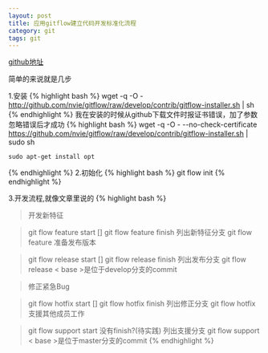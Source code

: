 ```yaml
---
layout: post
title: 应用gitflow建立代码开发标准化流程
category: git
tags: git
---
```



[github地址](https://github.com/nvie/gitflow)

简单的来说就是几步

1.安装
{% highlight bash %}
    wget -q -O - http://github.com/nvie/gitflow/raw/develop/contrib/gitflow-installer.sh | sh
{% endhighlight %}
    我在安装的时候从github下载文件时报证书错误，加了参数忽略错误后才成功
{% highlight bash %}
    wget -q -O - --no-check-certificate https://github.com/nvie/gitflow/raw/develop/contrib/gitflow-installer.sh | sudo sh

    sudo apt-get install opt
{% endhighlight %}
2.初始化
{% highlight bash %}
   git flow init
{% endhighlight %}

3.开发流程,就像文章里说的
{% highlight bash %}
>开发新特征

>git flow feature start <name> [<base>]
>git flow feature finish <name>
>列出新特征分支
>git flow feature
>准备发布版本

>git flow release start <name> [<base>]
>git flow release finish <name>
>列出发布分支
>git flow release
>< base >是位于develop分支的commit

>修正紧急Bug

>git flow hotfix start <name> [<base>]
>git flow hotfix finish <name>
>列出修正分支
>git flow hotfix
>支援其他成员工作

>git flow support start <name> <base>
>没有finish?(待实践)
>列出支援分支
>git flow support
>< base >是位于master分支的commit
{% endhighlight %}
